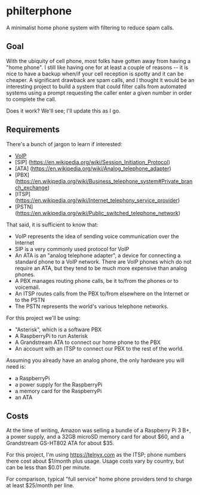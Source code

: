 philterphone
============

A minimalist home phone system with filtering to reduce spam calls.

Goal
----

With the ubiquity of cell phone, most folks have gotten away from having a "home phone".  I still like having one for at least a couple of reasons -- it is nice to have a backup when/if your cell reception is spotty and it can be cheaper. A significant drawback are spam calls, and I thought it would be an interesting project to build a system that could filter calls from automated systems using a prompt requesting the caller enter a given number in order to complete the call.

Does it work? We'll see; I'll update this as I go.

Requirements
------------

There's a bunch of jargon to learn if interested:
* [VoIP](https://en.wikipedia.org/wiki/Voice_over_IP)
* [SIP] (https://en.wikipedia.org/wiki/Session_Initiation_Protocol)
* [ATA] (https://en.wikipedia.org/wiki/Analog_telephone_adapter)
* [PBX] (https://en.wikipedia.org/wiki/Business_telephone_system#Private_branch_exchange)
* [ITSP] (https://en.wikipedia.org/wiki/Internet_telephony_service_provider)
* [PSTN] (https://en.wikipedia.org/wiki/Public_switched_telephone_network)

That said, it is sufficient to know that: 
* VoIP represents the idea of sending voice communication over the Internet
* SIP is a very commonly used protocol for VoIP
* An ATA is an "analog telephone adapter", a device for connecting a standard phone to a VoIP network. There are VoIP phones which do not require an ATA, but they tend to be much more expensive than analog phones.
* A PBX manages routing phone calls, be it to/from the phones or to voicemail.
* An ITSP routes calls from the PBX to/from elsewhere on the Internet or to the PSTN
* The PSTN represents the world's various telephone networks.

For this project we'll be using:

* "Asterisk", which is a software PBX 
* A RaspberryPi to run Asterisk
* A Grandstream ATA to connect our home phone to the PBX 
* An account with an ITSP to connect our PBX to the rest of the world.

Assuming you already have an analog phone, the only hardware you will need is:
* a RaspberryPi
* a power supply for the RaspberryPi
* a memory card for the RaspberryPi
* an ATA

Costs
-----

At the time of writing, Amazon was selling a bundle of a Raspberry Pi 3 B+, a power supply, and a 32GB microSD memory card for about $60, and a Grandstream GS-HT802 ATA for about $35. 

For this project, I'm using https://telnyx.com as the ITSP; phone numbers there cost about $1/month plus usage. Usage costs vary by country, but can be less than $0.01 per minute.

For comparison, typical "full service" home phone providers tend to charge at least $25/month per line.


